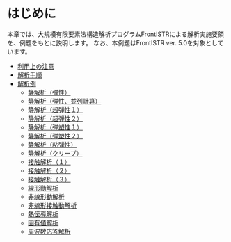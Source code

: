 # はじめに

本章では、大規模有限要素法構造解析プログラムFrontISTRによる解析実施要領を、例題をもとに説明します。
なお、本例題はFrontISTR ver. 5.0を対象としています。

- [利用上の注意]()
- [解析手順]()
- [解析例]()
    - [静解析（弾性）]()
    - [静解析（弾性、並列計算）]()
    - [静解析（超弾性１）]()
    - [静解析（超弾性２）]()
    - [静解析（弾塑性１）]()
    - [静解析（弾塑性２）]()
    - [静解析（粘弾性）]()
    - [静解析（クリープ）]()
    - [接触解析（１）]()
    - [接触解析（２）]()
    - [接触解析（３）]()
    - [線形動解析]()
    - [非線形動解析]()
    - [非線形接触動解析]()
    - [熱伝導解析]()
    - [固有値解析]()
    - [周波数応答解析]()
